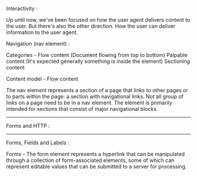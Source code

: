 Interactivity :

Up until now, we've been focused on how the user agent delivers content to the user. But there's also the other direction. How the user can deliver information to the user agent.

Navigation (nav element) :

Categories -
Flow content (Document flowing from top to bottom)
Palpable content (It's expected generally something is inside the element)
Sectioning content

Content model -
Flow content

The nav element represents a section of a page that links to other pages or to parts within the page: a section with navigational links. Not all group of links on a page need to be in a nav element. The element is primarily intended for sections that consist of major navigational blocks.

---

Forms and HTTP :

---

Forms, Fields and Labels :

Forms - The form element represents a hyperlink that can be manipulated through a collection of form-associated elements, some of which can represent editable values that can be submitted to a server for processing.
